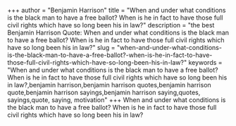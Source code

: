 +++
author = "Benjamin Harrison"
title = "When and under what conditions is the black man to have a free ballot? When is he in fact to have those full civil rights which have so long been his in law?"
description = "the best Benjamin Harrison Quote: When and under what conditions is the black man to have a free ballot? When is he in fact to have those full civil rights which have so long been his in law?"
slug = "when-and-under-what-conditions-is-the-black-man-to-have-a-free-ballot?-when-is-he-in-fact-to-have-those-full-civil-rights-which-have-so-long-been-his-in-law?"
keywords = "When and under what conditions is the black man to have a free ballot? When is he in fact to have those full civil rights which have so long been his in law?,benjamin harrison,benjamin harrison quotes,benjamin harrison quote,benjamin harrison sayings,benjamin harrison saying,quotes, sayings,quote, saying, motivation"
+++
When and under what conditions is the black man to have a free ballot? When is he in fact to have those full civil rights which have so long been his in law?

